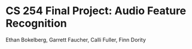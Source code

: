 # CS 254 Final Project: Audio Feature Recognition
Ethan Bokelberg, Garrett Faucher, Calli Fuller, Finn Dority
